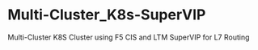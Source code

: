 # Multi-Cluster_K8s-SuperVIP
Multi-Cluster K8S Cluster using F5 CIS and LTM SuperVIP for L7 Routing
